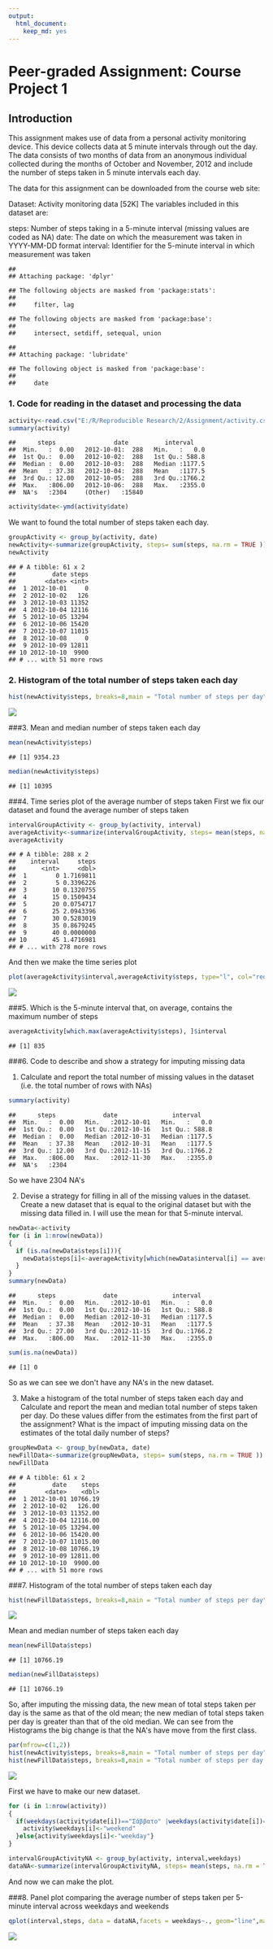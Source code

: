 ```yaml
---
output: 
  html_document: 
    keep_md: yes
---
```

# Peer-graded Assignment: Course Project 1



## Introduction
This assignment makes use of data from a personal activity monitoring device. This device collects data at 5 minute intervals through out the day. The data consists of two months of data from an anonymous individual collected during the months of October and November, 2012 and include the number of steps taken in 5 minute intervals each day.

The data for this assignment can be downloaded from the course web site:

Dataset: Activity monitoring data [52K]
The variables included in this dataset are:

steps: Number of steps taking in a 5-minute interval (missing values are coded as NA)
date: The date on which the measurement was taken in YYYY-MM-DD format
interval: Identifier for the 5-minute interval in which measurement was taken


```
## 
## Attaching package: 'dplyr'
```

```
## The following objects are masked from 'package:stats':
## 
##     filter, lag
```

```
## The following objects are masked from 'package:base':
## 
##     intersect, setdiff, setequal, union
```

```
## 
## Attaching package: 'lubridate'
```

```
## The following object is masked from 'package:base':
## 
##     date
```
### 1. Code for reading in the dataset and processing the data


```r
activity<-read.csv("E:/R/Reproducible Research/2/Assignment/activity.csv", header=TRUE, sep=",")
summary(activity)
```

```
##      steps                date          interval     
##  Min.   :  0.00   2012-10-01:  288   Min.   :   0.0  
##  1st Qu.:  0.00   2012-10-02:  288   1st Qu.: 588.8  
##  Median :  0.00   2012-10-03:  288   Median :1177.5  
##  Mean   : 37.38   2012-10-04:  288   Mean   :1177.5  
##  3rd Qu.: 12.00   2012-10-05:  288   3rd Qu.:1766.2  
##  Max.   :806.00   2012-10-06:  288   Max.   :2355.0  
##  NA's   :2304     (Other)   :15840
```

```r
activity$date<-ymd(activity$date)
```

We want to found the total number of steps taken each day. 

```r
groupActivity <- group_by(activity, date)
newActivity<-summarize(groupActivity, steps= sum(steps, na.rm = TRUE ))
newActivity
```

```
## # A tibble: 61 x 2
##          date steps
##        <date> <int>
##  1 2012-10-01     0
##  2 2012-10-02   126
##  3 2012-10-03 11352
##  4 2012-10-04 12116
##  5 2012-10-05 13294
##  6 2012-10-06 15420
##  7 2012-10-07 11015
##  8 2012-10-08     0
##  9 2012-10-09 12811
## 10 2012-10-10  9900
## # ... with 51 more rows
```
### 2. Histogram of the total number of steps taken each day

```r
hist(newActivity$steps, breaks=8,main = "Total number of steps per day", xlab = "Steps", col = "blue")
```

![](PA1_template_files/figure-html/unnamed-chunk-3-1.png)<!-- -->

###3. Mean and median number of steps taken each day

```r
mean(newActivity$steps)
```

```
## [1] 9354.23
```

```r
median(newActivity$steps)
```

```
## [1] 10395
```

###4. Time series plot of the average number of steps taken
First we fix our dataset and found the average number of steps taken

```r
intervalGroupActivity <- group_by(activity, interval)
averageActivity<-summarize(intervalGroupActivity, steps= mean(steps, na.rm = TRUE ))
averageActivity
```

```
## # A tibble: 288 x 2
##    interval     steps
##       <int>     <dbl>
##  1        0 1.7169811
##  2        5 0.3396226
##  3       10 0.1320755
##  4       15 0.1509434
##  5       20 0.0754717
##  6       25 2.0943396
##  7       30 0.5283019
##  8       35 0.8679245
##  9       40 0.0000000
## 10       45 1.4716981
## # ... with 278 more rows
```

And then we make the time series plot

```r
plot(averageActivity$interval,averageActivity$steps, type="l", col="red",main="Time series plot of the 5-minute interval \n and the average number of steps taken", xlab = "The 5-minute interval", ylab = "The average number of steps taken")
```

![](PA1_template_files/figure-html/unnamed-chunk-6-1.png)<!-- -->

###5. Which is the 5-minute interval that, on average, contains the maximum number of steps


```r
averageActivity[which.max(averageActivity$steps), ]$interval
```

```
## [1] 835
```

###6. Code to describe and show a strategy for imputing missing data

1. Calculate and report the total number of missing values in the dataset (i.e. the total number of rows with NAs)

```r
summary(activity)
```

```
##      steps             date               interval     
##  Min.   :  0.00   Min.   :2012-10-01   Min.   :   0.0  
##  1st Qu.:  0.00   1st Qu.:2012-10-16   1st Qu.: 588.8  
##  Median :  0.00   Median :2012-10-31   Median :1177.5  
##  Mean   : 37.38   Mean   :2012-10-31   Mean   :1177.5  
##  3rd Qu.: 12.00   3rd Qu.:2012-11-15   3rd Qu.:1766.2  
##  Max.   :806.00   Max.   :2012-11-30   Max.   :2355.0  
##  NA's   :2304
```
So we have 2304 NA's 

2. Devise a strategy for filling in all of the missing values in the dataset. Create a new dataset that is equal to the original dataset but with the missing data filled in. I will use the mean for that 5-minute interval. 

```r
newData<-activity
for (i in 1:nrow(newData))
{
  if (is.na(newData$steps[i])){
    newData$steps[i]<-averageActivity[which(newData$interval[i] == averageActivity$interval),]$steps
  }
}
summary(newData)
```

```
##      steps             date               interval     
##  Min.   :  0.00   Min.   :2012-10-01   Min.   :   0.0  
##  1st Qu.:  0.00   1st Qu.:2012-10-16   1st Qu.: 588.8  
##  Median :  0.00   Median :2012-10-31   Median :1177.5  
##  Mean   : 37.38   Mean   :2012-10-31   Mean   :1177.5  
##  3rd Qu.: 27.00   3rd Qu.:2012-11-15   3rd Qu.:1766.2  
##  Max.   :806.00   Max.   :2012-11-30   Max.   :2355.0
```

```r
sum(is.na(newData))
```

```
## [1] 0
```
So as we can see we don't have any NA's in the new dataset. 

3. Make a histogram of the total number of steps taken each day and Calculate and report the mean and median total number of steps taken per day. Do these values differ from the estimates from the first part of the assignment? What is the impact of imputing missing data on the estimates of the total daily number of steps?


```r
groupNewData <- group_by(newData, date)
newFillData<-summarize(groupNewData, steps= sum(steps, na.rm = TRUE ))
newFillData
```

```
## # A tibble: 61 x 2
##          date    steps
##        <date>    <dbl>
##  1 2012-10-01 10766.19
##  2 2012-10-02   126.00
##  3 2012-10-03 11352.00
##  4 2012-10-04 12116.00
##  5 2012-10-05 13294.00
##  6 2012-10-06 15420.00
##  7 2012-10-07 11015.00
##  8 2012-10-08 10766.19
##  9 2012-10-09 12811.00
## 10 2012-10-10  9900.00
## # ... with 51 more rows
```
###7. Histogram of the total number of steps taken each day

```r
hist(newFillData$steps, breaks=8,main = "Total number of steps per day", xlab = "Steps", col = "blue")
```

![](PA1_template_files/figure-html/unnamed-chunk-11-1.png)<!-- -->

Mean and median number of steps taken each day

```r
mean(newFillData$steps)
```

```
## [1] 10766.19
```

```r
median(newFillData$steps)
```

```
## [1] 10766.19
```
So, after imputing the missing data, the new mean of total steps taken per day is the same as that of the old mean; the new median of total steps taken per day is greater than that of the old median.
We can see from the Histograms the big change is that the NA's have move from the first class. 


```r
par(mfrow=c(1,2))
hist(newActivity$steps, breaks=8,main = "Total number of steps per day", xlab = "Steps", col = "blue")
hist(newFillData$steps, breaks=8,main = "Total number of steps per day \n with no NA's", xlab = "Steps", col = "blue")
```

![](PA1_template_files/figure-html/unnamed-chunk-13-1.png)<!-- -->

First we have to make our new dataset. 

```r
for (i in 1:nrow(activity))
{
  if(weekdays(activity$date[i])=="Σάββατο" |weekdays(activity$date[i])=="Κυριακή"){ 
    activity$weekdays[i]<-"weekend"
  }else{activity$weekdays[i]<-"weekday"}
}

intervalGroupActivityNA <- group_by(activity, interval,weekdays)
dataNA<-summarize(intervalGroupActivityNA, steps= mean(steps, na.rm = TRUE ))
```
And now we can make the plot. 

###8. Panel plot comparing the average number of steps taken per 5-minute interval across weekdays and weekends


```r
qplot(interval,steps, data = dataNA,facets = weekdays~., geom="line",main="Average number of steps per 5-minute interval across weekdays and weekends")
```

![](PA1_template_files/figure-html/unnamed-chunk-15-1.png)<!-- -->

